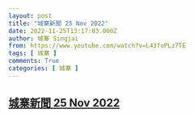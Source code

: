 ```yaml
---
layout: post
title: "城寨新聞 25 Nov 2022"
date: 2022-11-25T13:17:03.000Z
author: 城寨 Singjai
from: https://www.youtube.com/watch?v=L43foPLz7TE
tags: [ 城寨 ]
comments: True
categories: [ 城寨 ]
---
```

<!--1669382223000-->
[城寨新聞 25 Nov 2022](https://www.youtube.com/watch?v=L43foPLz7TE)
------

<div>

</div>
